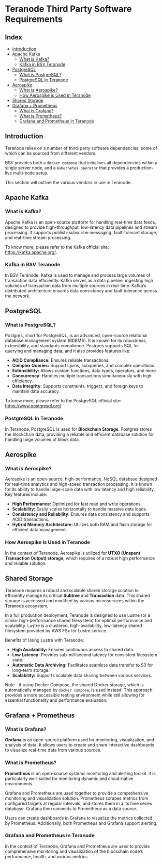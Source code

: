 # Teranode Third Party Software Requirements

## Index

- [Introduction ](#introduction-)
- [ Apache Kafka](#-apache-kafka)
    - [What is Kafka?](#what-is-kafka)
    - [Kafka in BSV Teranode](#kafka-in-bsv-teranode)
- [PostgreSQL](#postgresql)
    - [What is PostgreSQL?](#what-is-postgresql)
    - [PostgreSQL in Teranode](#postgresql-in-teranode)
- [Aerospike](#aerospike)
    - [What is Aerospike?](#what-is-aerospike)
    - [How Aerospike is Used in Teranode](#how-aerospike-is-used-in-teranode)
- [Shared Storage](#shared-storage)
- [Grafana + Prometheus](#grafana--prometheus)
    - [What is Grafana?](#what-is-grafana)
    - [What is Prometheus?](#what-is-prometheus)
    - [Grafana and Prometheus in Teranode](#grafana-and-prometheus-in-teranode)

## Introduction

Teranode relies on a number of third-party software dependencies, some of which can be sourced from different vendors.

BSV provides both a `docker compose` that initialises all dependencies within a single server node, and a `Kubernetes operator` that provides a production-live multi-node setup.


This section will outline the various vendors in use in Teranode.


##  Apache Kafka



### What is Kafka?

Apache Kafka is an open-source platform for handling real-time data feeds, designed to provide high-throughput, low-latency data pipelines and stream processing. It supports publish-subscribe messaging, fault-tolerant storage, and real-time stream processing.



To know more, please refer to the Kafka official site: https://kafka.apache.org/.



### Kafka in BSV Teranode

In BSV Teranode, Kafka is used to manage and process large volumes of transaction data efficiently. Kafka serves as a data pipeline, ingesting high volumes of transaction data from multiple sources in real-time. Kafka’s distributed architecture ensures data consistency and fault tolerance across the network.





## PostgreSQL




### What is PostgreSQL?

Postgres, short for PostgreSQL, is an advanced, open-source relational database management system (RDBMS). It is known for its robustness, extensibility, and standards compliance. Postgres supports SQL for querying and managing data, and it also provides features like:

- **ACID Compliance:** Ensures reliable transactions.
- **Complex Queries:** Supports joins, subqueries, and complex operations.
- **Extensibility:** Allows custom functions, data types, operators, and more.
- **Concurrency:** Handles multiple transactions simultaneously with high efficiency.
- **Data Integrity:** Supports constraints, triggers, and foreign keys to maintain data accuracy.



To know more, please refer to the PostgreSQL official site: https://www.postgresql.org/



### PostgreSQL in Teranode

In Teranode, PostgreSQL is used for **Blockchain Storage**. Postgres stores the blockchain data, providing a reliable and efficient database solution for handling large volumes of block data.



## Aerospike



### What is Aerospike?

Aerospike is an open-source, high-performance, NoSQL database designed for real-time analytics and high-speed transaction processing. It is known for its ability to handle large-scale data with low latency and high reliability. Key features include:

- **High Performance:** Optimized for fast read and write operations.
- **Scalability:** Easily scales horizontally to handle massive data loads.
- **Consistency and Reliability:** Ensures data consistency and supports ACID transactions.
- **Hybrid Memory Architecture:** Utilizes both RAM and flash storage for efficient data management.



### How Aerospike is Used in Teranode

In the context of Teranode, Aerospike is utilized for **UTXO (Unspent Transaction Output) storage**, which requires of a robust high performance and reliable solution.



## Shared Storage



Teranode requires a robust and scalable shared storage solution to efficiently manage its critical **Subtree** and **Transaction** data. This shared storage is accessed and modified by various microservices within the Teranode ecosystem.



In a full production deployment, Teranode is designed to use Lustre (or a similar high-performance shared filesystem) for optimal performance and scalability. Lustre is a clustered, high-availability, low-latency shared filesystem provided by AWS FSx for Lustre service.



Benefits of Using Lustre with Teranode:



- **High Availability:** Ensures continuous access to shared data.
- **Low Latency:** Provides sub-millisecond latency for consistent filesystem state.
- **Automatic Data Archiving:** Facilitates seamless data transfer to S3 for long-term storage.
- **Scalability:** Supports scalable data sharing between various services.



Note - if using Docker Compose, the shared Docker storage, which is automatically managed by `docker compose`, is used instead. This approach provides a more accessible testing environment while still allowing for essential functionality and performance evaluation.


## Grafana + Prometheus



### What is Grafana?

**Grafana** is an open-source platform used for monitoring, visualization, and analysis of data. It allows users to create and share interactive dashboards to visualize real-time data from various sources.



### What is Prometheus?

**Prometheus** is an open-source systems monitoring and alerting toolkit. It is particularly well-suited for monitoring dynamic and cloud-native environments.



Grafana and Prometheus are used together to provide a comprehensive monitoring and visualization solution. Prometheus scrapes metrics from configured targets at regular intervals, and stores them in a its time series database. Grafana then connects to Prometheus as a data source.


Users can create dashboards in Grafana to visualize the metrics collected by Prometheus. Additionally, both Prometheus and Grafana support alerting.


### Grafana and Prometheus in Teranode

In the context of Teranode, Grafana and Prometheus are used to provide comprehensive monitoring and visualization of the blockchain node’s performance, health, and various metrics.
